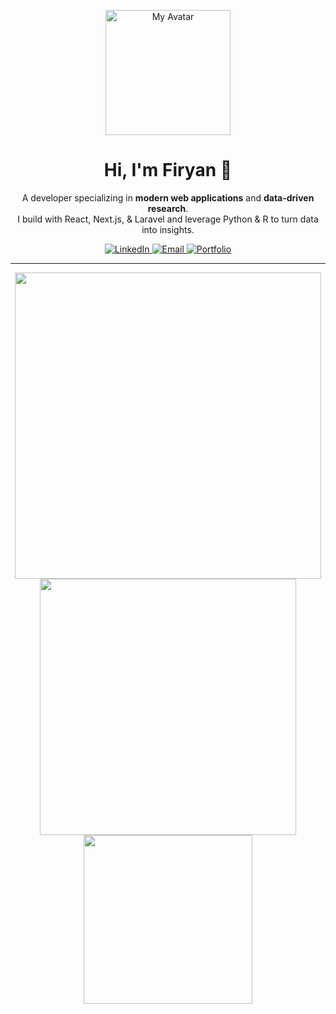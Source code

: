 <p align="center">
  <img src="https://i.postimg.cc/zBHBP3Mg/avatartion.png" width="200" alt="My Avatar" />
</p>

<h1 align="center">Hi, I'm Firyan 👋</h1>

<p align="center">
  A developer specializing in <strong>modern web applications</strong> and <strong>data-driven research</strong>.<br/>
  I build with React, Next.js, & Laravel and leverage Python & R to turn data into insights.
</p>

<p align="center">
  <a href="https://www.linkedin.com/in/firyan-fatih-fadilah" target="_blank">
    <img src="https://img.shields.io/badge/LinkedIn-0A66C2?style=for-the-badge&logo=linkedin&logoColor=white" alt="LinkedIn"/>
  </a>
  <a href="mailto:firyanfatihf01@gmail.com">
    <img src="https://img.shields.io/badge/Email-D14836?style=for-the-badge&logo=gmail&logoColor=white" alt="Email"/>
  </a>
  <a href="#" target="_blank">
    <img src="https://img.shields.io/badge/Portfolio-000000?style=for-the-badge&logo=About.me&logoColor=white" alt="Portfolio"/>
  </a>
</p>

---

<p align="center">
  <a href="https://skillicons.dev">
    <img src="https://skillicons.dev/icons?i=js,ts,react,nextjs,nodejs,express,php,laravel,tailwind,prisma,sqlite" width="490px" />
    <br>
    <img src="https://skillicons.dev/icons?i=python,r,sklearn,opencv,pytorch,flask,fastapi,mysql,anaconda" width="410px" />
    <br>
    <img src="https://skillicons.dev/icons?i=git,vscode,figma,postman,netlify,gcp" width="270px" />
  </a>
</p>
